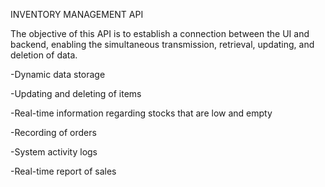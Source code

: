 INVENTORY MANAGEMENT API

The objective of this API is to establish a connection between the UI and backend, enabling the simultaneous transmission, retrieval, updating, and deletion of data.

-Dynamic data storage

-Updating and deleting of items

-Real-time information regarding stocks that are low and empty

-Recording of orders

-System activity logs

-Real-time report of sales
